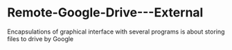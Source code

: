 # Remote-Google-Drive---External
Encapsulations of graphical interface with several programs is about storing files to drive by Google
